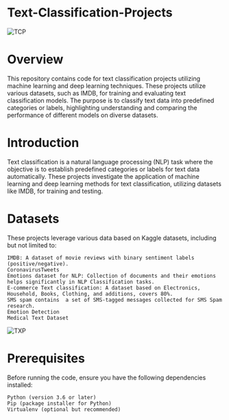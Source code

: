 # Text-Classification-Projects
![TCP](https://s31.picofile.com/file/8469955734/1_rnko_Sy3iEQ_sUbzmU4A_A.png)

# Overview

This repository contains code for text classification projects utilizing machine learning and deep learning techniques. These projects utilize various datasets, such as IMDB, for training and evaluating text classification models. The purpose is to classify text data into predefined categories or labels, highlighting understanding and comparing the performance of different models on diverse datasets.

# Introduction

Text classification is a natural language processing (NLP) task where the objective is to establish predefined categories or labels for text data automatically. These projects investigate the application of machine learning and deep learning methods for text classification, utilizing datasets like IMDB, for training and testing.

# Datasets

These projects leverage various data based on Kaggle datasets, including but not limited to:

    IMDB: A dataset of movie reviews with binary sentiment labels (positive/negative).
    CoronavirusTweets
    Emotions dataset for NLP: Collection of documents and their emotions helps significantly in NLP Classification tasks.
    E-commerce Text classification: A dataset based on Electronics, Household, Books, Clothing, and additions, covers 80%.
    SMS spam contains  a set of SMS-tagged messages collected for SMS Spam research.
    Emotion Detection
    Medical Text Dataset

![TXP](https://www.embedded-robotics.com/wp-content/uploads/2022/06/How-to-train-CNN-for-multi-label-text-classification.png)


# Prerequisites

Before running the code, ensure you have the following dependencies installed:

    Python (version 3.6 or later)
    Pip (package installer for Python)
    Virtualenv (optional but recommended)
